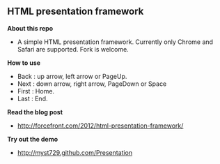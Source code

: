 HTML presentation framework
---------------------------

**About this repo**

+ A simple HTML presentation framework. Currently only Chrome and Safari are supported. Fork is welcome.


**How to use**

+ Back  : up arrow, left arrow or PageUp.
+ Next  : down arrow, right arrow, PageDown or Space
+ First : Home.
+ Last  : End.


**Read the blog post**

+ http://forcefront.com/2012/html-presentation-framework/


**Try out the demo**

+ http://myst729.github.com/Presentation